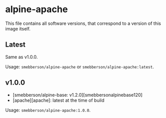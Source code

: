 alpine-apache
============

This file contains all software versions, that correspond to a version of this image itself.

## Latest

Same as v1.0.0.

Usage: `smebberson/alpine-apache` or `smebberson/alpine-apache:latest`.

## v1.0.0

- [smebberson/alpine-base: v1.2.0][smebbersonalpinebase120]
- [apache][apache]: latest at the time of build

Usage: `smebberson/alpine-apache:1.0.0`.

[nginx]: httsp://httpd.apache.org/
[smebbersonalpinebase110]: https://github.com/smebberson/docker-alpine/blob/1f0d03677e8ebbcd59ff8209730089bcac79d23d/alpine-base/Dockerfile
